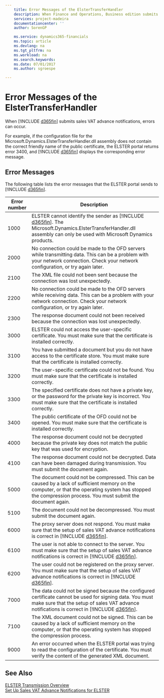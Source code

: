 ```yaml
---
    title: Error Messages of the ElsterTransferHandler
    description: When Finance and Operations, Business edition submits sales VAT advance notifications, errors can occur.
    services: project-madeira
    documentationcenter: ''
    author: SorenGP

    ms.service: dynamics365-financials
    ms.topic: article
    ms.devlang: na
    ms.tgt_pltfrm: na
    ms.workload: na
    ms.search.keywords:
    ms.date: 07/01/2017
    ms.author: sgroespe

---
```

# Error Messages of the ElsterTransferHandler
When [!INCLUDE [d365fin](../../includes/d365fin_md.md)] submits sales VAT advance notifications, errors can occur.  

For example, if the configuration file for the Microsoft.Dynamics.ElsterTransferHandler.dll assembly does not contain the correct friendly name of the public certificate, the ELSTER portal returns error 3400, and [!INCLUDE [d365fin](../../includes/d365fin_md.md)] displays the corresponding error message.  

## Error Messages  
The following table lists the error messages that the ELSTER portal sends to [!INCLUDE [d365fin](../../includes/d365fin_md.md)].  


| **Error number** |                                                                                                             **Description**                                                                                                             |
|------------------|-----------------------------------------------------------------------------------------------------------------------------------------------------------------------------------------------------------------------------------------|
|       1000       |                  ELSTER cannot identify the sender as [!INCLUDE [d365fin](../../includes/d365fin_md.md)]. The Microsoft.Dynamics.ElsterTransferHandler.dll assembly can only be used with Microsoft Dynamics products.                  |
|       2000       |                            No connection could be made to the OFD servers while transmitting data. This can be a problem with your network connection. Check your network configuration, or try again later.                            |
|       2100       |                                                                             The XML file could not been sent because the connection was lost unexpectedly.                                                                              |
|       2200       |                             No connection could be made to the OFD servers while receiving data. This can be a problem with your network connection. Check your network configuration, or try again later.                              |
|       2300       |                                                                       The response document could not been received because the connection was lost unexpectedly.                                                                       |
|       3000       |                                                         ELSTER could not access the user-specific certificate. You must make sure that the certificate is installed correctly.                                                          |
|       3100       |                                           You have submitted a document but you do not have access to the certificate store. You must make sure that the certificate is installed correctly.                                            |
|       3200       |                                                            The user-specific certificate could not be found. You must make sure that the certificate is installed correctly.                                                            |
|       3300       |                                The specified certificate does not have a private key, or the password for the private key is incorrect. You must make sure that the certificate is installed correctly.                                 |
|       3400       |                                                         The public certificate of the OFD could not be opened. You must make sure that the certificate is installed correctly.                                                          |
|       4000       |                                                    The response document could not be decrypted because the private key does not match the public key that was used for encryption.                                                     |
|       4100       |                                                    The response document could not be decrypted. Data can have been damaged during transmission. You must submit the document again.                                                    |
|       5000       |             The document could not be compressed. This can be caused by a lack of sufficient memory on the computer, or that the operating system has stopped the compression process. You must submit the document again.              |
|       5100       |                                                                               The document could not be decompressed. You must submit the document again.                                                                               |
|       6000       |                                The proxy server does not respond. You must make sure that the setup of sales VAT advance notifications is correct in [!INCLUDE [d365fin](../../includes/d365fin_md.md)].                                |
|       6100       |                          The user is not able to connect to the server. You must make sure that the setup of sales VAT advance notifications is correct in [!INCLUDE [d365fin](../../includes/d365fin_md.md)].                          |
|       6200       |                      The user could not be registered on the proxy server. You must make sure that the setup of sales VAT advance notifications is correct in [!INCLUDE [d365fin](../../includes/d365fin_md.md)].                       |
|       7000       | The data could not be signed because the configured certificate cannot be used for signing data. You must make sure that the setup of sales VAT advance notifications is correct in [!INCLUDE [d365fin](../../includes/d365fin_md.md)]. |
|       7100       |                               The XML document could not be signed. This can be caused by a lack of sufficient memory on the computer, or that the operating system has stopped the compression process.                                |
|       9000       |                                      An error occurred when the ELSTER portal was trying to read the configuration of the certificate. You must verify the content of the generated XML document.                                       |

## See Also  
 [ELSTER Transmission Overview](elster-transmission-overview.md)   
 [Set Up Sales VAT Advance Notifications for ELSTER](how-to-set-up-sales-vat-advance-notifications-for-elster.md)
